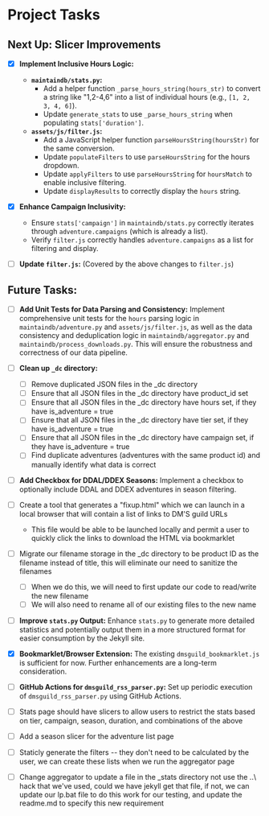 # Project Tasks

## Next Up: Slicer Improvements

- [x] **Implement Inclusive Hours Logic:**
    - **`maintaindb/stats.py`:**
        - Add a helper function `_parse_hours_string(hours_str)` to convert a string like "1,2-4,6" into a list of individual hours (e.g., `[1, 2, 3, 4, 6]`).
        - Update `generate_stats` to use `_parse_hours_string` when populating `stats['duration']`.
    - **`assets/js/filter.js`:**
        - Add a JavaScript helper function `parseHoursString(hoursStr)` for the same conversion.
        - Update `populateFilters` to use `parseHoursString` for the hours dropdown.
        - Update `applyFilters` to use `parseHoursString` for `hoursMatch` to enable inclusive filtering.
        - Update `displayResults` to correctly display the `hours` string.

- [x] **Enhance Campaign Inclusivity:**
    - Ensure `stats['campaign']` in `maintaindb/stats.py` correctly iterates through `adventure.campaigns` (which is already a list).
    - Verify `filter.js` correctly handles `adventure.campaigns` as a list for filtering and display.

- [ ] **Update `filter.js`:** (Covered by the above changes to `filter.js`)

## Future Tasks:

- [ ] **Add Unit Tests for Data Parsing and Consistency:** Implement comprehensive unit tests for the `hours` parsing logic in `maintaindb/adventure.py` and `assets/js/filter.js`, as well as the data consistency and deduplication logic in `maintaindb/aggregator.py` and `maintaindb/process_downloads.py`. This will ensure the robustness and correctness of our data pipeline.

- [ ] **Clean up `_dc` directory:**
  - [ ] Remove duplicated JSON files in the _dc directory
  - [ ] Ensure that all JSON files in the _dc directory have product_id set
  - [ ] Ensure that all JSON files in the _dc directory have hours set, if they have is_adventure = true
  - [ ] Ensure that all JSON files in the _dc directory have tier set, if they have is_adventure = true
  - [ ] Ensure that all JSON files in the _dc directory have campaign set, if they have is_adventure = true
  - [ ] Find duplicate adventures (adventures with the same product id) and manually identify what data is correct
- [ ] **Add Checkbox for DDAL/DDEX Seasons:** Implement a checkbox to optionally include DDAL and DDEX adventures in season filtering.
- [ ] Create a tool that generates a "fixup.html" which we can launch in a local browser that will contain a list of links to DM'S guild URLs
    - This file would be able to be launched locally and permit a user to quickly click the links to download the HTML via bookmarklet
- [ ] Migrate our filename storage in the _dc directory to be product ID as the filename instead of title, this will eliminate our need to sanitize the filenames
    - [ ] When we do this, we will need to first update our code to read/write the new filename
    - [ ] We will also need to rename all of our existing files to the new name
- [ ] **Improve `stats.py` Output:** Enhance `stats.py` to generate more detailed statistics and potentially output them in a more structured format for easier consumption by the Jekyll site.
- [x] **Bookmarklet/Browser Extension:** The existing `dmsguild_bookmarklet.js` is sufficient for now. Further enhancements are a long-term consideration.
- [ ] **GitHub Actions for `dmsguild_rss_parser.py`:** Set up periodic execution of `dmsguild_rss_parser.py` using GitHub Actions.
- [ ] Stats page should have slicers to allow users to restrict the stats based on tier, campaign, season, duration, and combinations of the above
- [ ] Add a season slicer for the adventure list page
- [ ] Staticly generate the filters -- they don't need to be calculated by the user, we can create these lists when we run the aggregator page
- [ ] Change aggregator to update a file in the _stats directory not use the ..\ hack that we've used, could we have jekyll get that file, if not, we can update our lp.bat file to do this work for our testing, and update the readme.md to specify this new requirement
